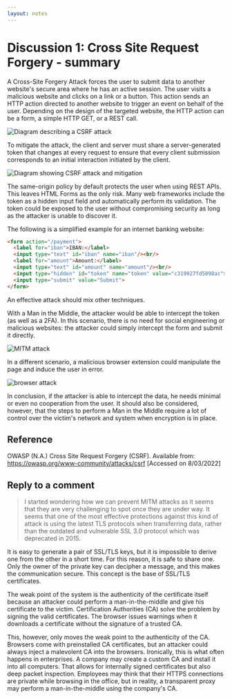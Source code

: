 ```yaml
---
layout: notes
---
```

# Discussion 1: Cross Site Request Forgery - summary

A Cross-Site Forgery Attack forces the user to submit data to another website's secure area where he has an active session. The user visits a malicious website and clicks on a link or a button. This action sends an HTTP action directed to another website to trigger an event on behalf of the user. Depending on the design of the targeted website, the HTTP action can be a form, a simple HTTP GET, or a REST call.

<img src="01-csrf-attack.png" alt="Diagram describing a CSRF attack" class="img-responsive"/>

To mitigate the attack, the client and server must share a server-generated token that changes at every request to ensure that every client submission corresponds to an initial interaction initiated by the client.

<img src="02-csrf-prevention.png" alt="Diagram showing CSRF attack and mitigation" class="img-responsive"/>

The same-origin policy by default protects the user when using REST APIs. This leaves HTML Forms as the only risk. Many web frameworks include the token as a hidden input field and automatically perform its validation. The token could be exposed to the user without compromising security as long as the attacker is unable to discover it.

The following is a simplified example for an internet banking website:

```html
<form action="/payment">
  <label for="iban">IBAN:</label>
  <input type="text" id="iban" name="iban"/><br/>
  <label for="amount">Amount:</label>
  <input type="text" id="amount" name="amount"/><br/>
  <input type="hidden" id="token" name="token" value="c319927fd5898ac">
  <input type="submit" value="Submit">
</form>
```

An effective attack should mix other techniques.

With a Man in the Middle, the attacker would be able to intercept the token (as well as a 2FA). In this scenario, there is no need for social engineering or malicious websites: the attacker could simply intercept the form and submit it directly.

<img src="csrf-attack-1.png" alt="MITM attack" class="img-responsive"/>

In a different scenario, a malicious browser extension could manipulate the page and induce the user in error.

<img src="csrf-attack-2.png" alt="browser attack" class="img-responsive"/>

In conclusion, if the attacker is able to intercept the data, he needs minimal or even no cooperation from the user. It should also be considered, however, that the steps to perform a Man in the Middle require a lot of control over the victim's network and system when encryption is in place.


## Reference

OWASP (N.A.) Cross Site Request Forgery (CSRF). Available from: https://owasp.org/www-community/attacks/csrf [Accessed on 8/03/2022]

## Reply to a comment

> I started wondering how we can prevent MITM attacks as it seems that they are very challenging to spot once they are under way. It seems that one of the most effective protections against this kind of attack is using the latest TLS protocols when transferring data, rather than the outdated and vulnerable SSL 3.0 protocol which was deprecated in 2015.

It is easy to generate a pair of SSL/TLS keys, but it is impossible to derive one from the other in a short time. For this reason, it is safe to share one. Only the owner of the private key can decipher a message, and this makes the communication secure. This concept is the base of SSL/TLS certificates.

The weak point of the system is the authenticity of the certificate itself because an attacker could perform a man-in-the-middle and give his certificate to the victim. Certification Authorities (CA) solve the problem by signing the valid certificates. The browser issues warnings when it downloads a certificate without the signature of a trusted CA.

This, however, only moves the weak point to the authenticity of the CA. Browsers come with preinstalled CA certificates, but an attacker could always inject a malevolent CA into the browsers. Ironically, this is what often happens in enterprises. A company may create a custom CA and install it into all computers. That allows for internally signed certificates but also deep packet inspection. Employees may think that their HTTPS connections are private while browsing in the office, but in reality, a transparent proxy may perform a man-in-the-middle using the company's CA.
